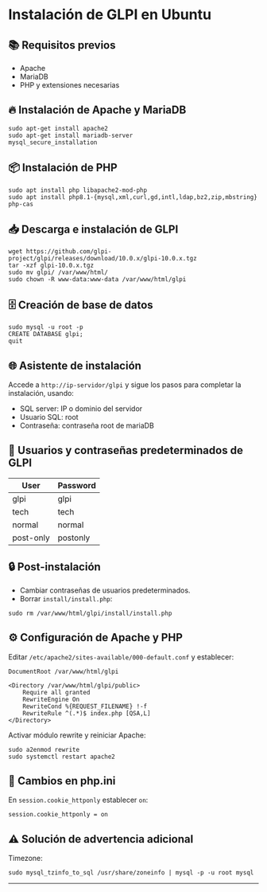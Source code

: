 
# Instalación de GLPI en Ubuntu

## 📚 Requisitos previos

- Apache
- MariaDB
- PHP y extensiones necesarias

## 🔥 Instalación de Apache y MariaDB

```
sudo apt-get install apache2
sudo apt-get install mariadb-server
mysql_secure_installation
```

## 📦 Instalación de PHP

```
sudo apt install php libapache2-mod-php
sudo apt install php8.1-{mysql,xml,curl,gd,intl,ldap,bz2,zip,mbstring} php-cas
```

## 📥 Descarga e instalación de GLPI

```
wget https://github.com/glpi-project/glpi/releases/download/10.0.x/glpi-10.0.x.tgz
tar -xzf glpi-10.0.x.tgz
sudo mv glpi/ /var/www/html/
sudo chown -R www-data:www-data /var/www/html/glpi
```

## 🗄️ Creación de base de datos

```
sudo mysql -u root -p
CREATE DATABASE glpi;
quit
```

## 🌐 Asistente de instalación

Accede a `http://ip-servidor/glpi` y sigue los pasos para completar la instalación, usando:

- SQL server: IP o dominio del servidor
- Usuario SQL: root
- Contraseña: contraseña root de mariaDB

## 👤 Usuarios y contraseñas predeterminados de GLPI

| User | Password |
|-------|----------|
| glpi | glpi |
| tech | tech |
| normal | normal |
| post-only | postonly |


## 🔒 Post-instalación

- Cambiar contraseñas de usuarios predeterminados.
- Borrar `install/install.php`:

```
sudo rm /var/www/html/glpi/install/install.php
```

## ⚙️ Configuración de Apache y PHP

Editar `/etc/apache2/sites-available/000-default.conf` y establecer:

```
DocumentRoot /var/www/html/glpi

<Directory /var/www/html/glpi/public>
    Require all granted
    RewriteEngine On
    RewriteCond %{REQUEST_FILENAME} !-f
    RewriteRule ^(.*)$ index.php [QSA,L]
</Directory>
```

Activar módulo rewrite y reiniciar Apache:

```
sudo a2enmod rewrite
sudo systemctl restart apache2
```

## 📝 Cambios en php.ini

En `session.cookie_httponly` establecer `on`:

```
session.cookie_httponly = on
```

## ⚠️ Solución de advertencia adicional

Timezone:

```
sudo mysql_tzinfo_to_sql /usr/share/zoneinfo | mysql -p -u root mysql
```

---
